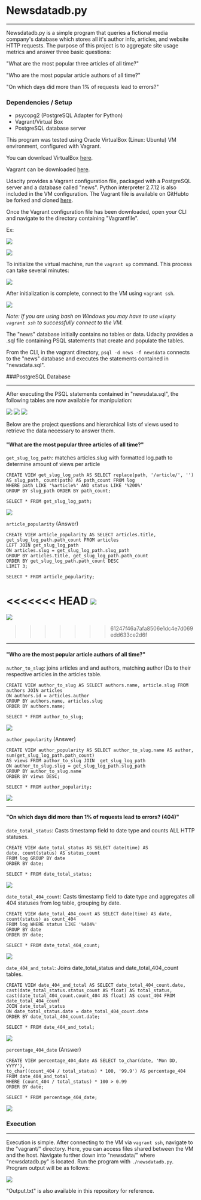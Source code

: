 # Newsdatadb.py
---

Newsdatadb.py is a simple program that queries a fictional media company's database which stores all it's author info, articles, and website HTTP requests. The purpose of this project is to aggregate site usage metrics and answer three basic questions:

"What are the most popular three articles of all time?"

"Who are the most popular article authors of all time?"

"On which days did more than 1% of requests lead to errors?"


### Dependencies / Setup

+ psycopg2 (PostgreSQL Adapter for Python)
+ Vagrant/Virtual Box
+ PostgreSQL database server

This program was tested using Oracle VirtualBox (Linux: Ubuntu) VM environment, configured with Vagrant. 

You can download VirtualBox [here](https://www.virtualbox.org/wiki/Download_Old_Builds_5_1).

Vagrant can be downloaded [here](https://www.vagrantup.com/downloads.html).

Udacity provides a Vagrant configuration file, packaged with a PostgreSQL server and a database called "news". Python interpreter 2.7.12 is also included in the VM configuration. The Vagrant file is available on GitHubto be forked and cloned [here](https://github.com/udacity/fullstack-nanodegree-vm). 

Once the Vagrant configuration file has been downloaded, open your CLI and navigate to the directory containing "Vagrantfile".

Ex:

![](CLI/vagrant_pwd.png)

![](CLI/vagrant_ls.png)


To initialize the virtual machine, run the `vagrant up` command. This process can take several minutes:

![](CLI/vagrant_up.png)


After initialization is complete, connect to the VM using `vagrant ssh`.

![](CLI/winpty_vagrant_ssh.png)

 _Note: If you are using bash on Windows you may have to use `winpty vagrant ssh` to successfully connect to the VM._


The "news" database initially contains no tables or data. Udacity provides a .sql file containing PSQL statements that create and populate the tables. 

From the CLI, in the vagrant directory, `psql -d news -f newsdata` connects to the "news" database and executes the statements contained in "newsdata.sql".




###PostgreSQL Database

---

After executing the PSQL statements contained in "newsdata.sql", the following tables are now available for manipulation:

![](PSQL/articles.png)
![](PSQL/authors.png)
![](PSQL/log.png)


Below are the project questions and hierarchical lists of views used to retrieve the data necessary to answer them.


#### "What are the most popular three articles of all time?"


`get_slug_log_path`: matches articles.slug with formatted log.path to determine amount of views per article
  
```
CREATE VIEW get_slug_log_path AS SELECT replace(path, '/article/', '') AS slug_path, count(path) AS path_count FROM log 
WHERE path LIKE '%article%' AND status LIKE '%200%' 
GROUP BY slug_path ORDER BY path_count;

```
`SELECT * FROM get_slug_log_path;`

![](psql_screenshots/get_slug_log_path.png)

`article_popularity` (Answer)

```
CREATE VIEW article_popularity AS SELECT articles.title, get_slug_log_path.path_count FROM articles 
LEFT JOIN get_slug_log_path 
ON articles.slug = get_slug_log_path.slug_path 
GROUP BY articles.title, get_slug_log_path.path_count 
ORDER BY get_slug_log_path.path_count DESC 
LIMIT 3;

```
`SELECT * FROM article_popularity;`

<<<<<<< HEAD
![](psql_screenshots/article_popularity.png)
=======
![](psql%screenshots/article_popularity.png)
>>>>>>> 61247f46a7afa8506e1dc4e7d069edd633ce2d6f

---

#### "Who are the most popular article authors of all time?"


`author_to_slug`: joins articles and and authors, matching author IDs to their respective articles in the articles table.

```
CREATE VIEW author_to_slug AS SELECT authors.name, article.slug FROM authors JOIN articles
ON authors.id = articles.author
GROUP BY authors.name, articles.slug
ORDER BY authors.name;
```

`SELECT * FROM author_to_slug;`

![](psql_screenshots/author_to_slug.png)

`author_popularity` (Answer)

```
CREATE VIEW author_popularity AS SELECT author_to_slug.name AS author, sum(get_slug_log_path.path_count) 
AS views FROM author_to_slug JOIN  get_slug_log_path 
ON author_to_slug.slug = get_slug_log_path.slug_path
GROUP BY author_to_slug.name
ORDER BY views DESC;

```

`SELECT * FROM author_popularity;`

![](psql_screenshots/author_popularity.png)

---


#### "On which days did more than 1% of requests lead to errors? (404)"


`date_total_status`:  Casts timestamp field to date type and counts ALL HTTP statuses.

```
CREATE VIEW date_total_status AS SELECT date(time) AS
date, count(status) AS status_count 
FROM log GROUP BY date 
ORDER BY date;

```

`SELECT * FROM date_total_status;`

![](psql_screenshots/date_total_status.png)


`date_total_404_count`: Casts timestamp field to date type and aggregates all 404 statuses from log table, grouping by date.

```
CREATE VIEW date_total_404_count AS SELECT date(time) AS date, count(status) as count_404 
FROM log WHERE status LIKE '%404%' 
GROUP BY date 
ORDER BY date;

```
`SELECT * FROM date_total_404_count;`

![](psql_screenshots/date_total_404_count.png)

`date_404_and_total`: Joins date_total_status and date_total_404_count tables.

```
CREATE VIEW date_404_and_total AS SELECT date_total_404_count.date, 
cast(date_total_status.status_count AS float) AS total_status, 
cast(date_total_404_count.count_404 AS float) AS count_404 FROM date_total_404_count 
JOIN date_total_status 
ON date_total_status.date = date_total_404_count.date 
ORDER BY date_total_404_count.date;

```
`SELECT * FROM date_404_and_total;`

![](psql_screenshots/date_404_and_total.png)

`percentage_404_date` (Answer)

```
CREATE VIEW percentage_404_date AS SELECT to_char(date, 'Mon DD, YYYY'), 
to_char((count_404 / total_status) * 100, '99.9') AS percentage_404 
FROM date_404_and_total 
WHERE (count_404 / total_status) * 100 > 0.99
ORDER BY date;

```

`SELECT * FROM percentage_404_date;`

![](psql_screenshots/percentage_404_date.png)


### Execution

---

Execution is simple. After connecting to the VM via `vagrant ssh`, navigate to the "vagrant/" directory. Here, you can access files shared between the VM and the host. Navigate further down into "newsdata/" where "newsdatadb.py" is located. Run the program with `./newsdatadb.py`. Program output will be as follows: 

![](CLI/newsdatadb_execution.png)


"Output.txt" is also available in this repository for reference.